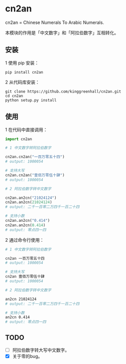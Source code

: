 # cn2an

cn2an = Chinese Numerals To Arabic Numerals.

本模块的作用是「中文数字」和「阿拉伯数字」互相转化。

## 安装

1 使用 pip 安装：

```shell
pip install cn2an
```

2 从代码库安装：
```shell
git clone https://github.com/kinggreenhall/cn2an.git
cd cn2an
python setup.py install
```

## 使用

1 在代码中直接调用：

```python
import cn2an

# 1 中文数字转阿拉伯数字

cn2an.cn2an("一百万零五十四")
# output: 1000054

# 支持大写
cn2an.cn2an("壹佰万零伍十肆")
# output: 1000054

# 2 阿拉伯数字转中文数字

cn2an.an2cn("21024124")
cn2an.an2cn(21024124)
# output: 二千一百零二万四千一百二十四

# 支持小数
cn2an.an2cn("0.414")
cn2an.an2cn(0.414)
# output: 零点四一四
```

2 通过命令行使用：

```bash
# 1 中文数字转阿拉伯数字

cn2an 一百万零五十四
# output: 1000054

# 支持大写
cn2an 壹佰万零伍十肆
# output: 1000054

# 2 阿拉伯数字转中文数字

an2cn 21024124
# output: 二千一百零二万四千一百二十四

# 支持小数
an2cn 0.414
# output: 零点四一四
```

## TODO

-   [ ] 阿拉伯数字转大写中文数字。
-   [x] 关于零的bug。